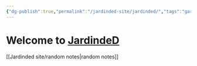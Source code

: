 ```yaml
---
{"dg-publish":true,"permalink":"/jardinded-site/jardinded/","tags":"gardenEntry","dgHomeLink":true,"dgPassFrontmatter":false}
---
```


# Welcome to <u>JardindeD</u>

[[Jardinded site/random notes|random notes]]